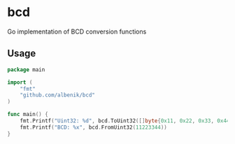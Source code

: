 # bcd

Go implementation of BCD conversion functions

## Usage

```go
package main

import (
	"fmt"
	"github.com/albenik/bcd"
)

func main() {
	fmt.Printf("Uint32: %d", bcd.ToUint32([]byte{0x11, 0x22, 0x33, 0x44}))
	fmt.Printf("BCD: %x", bcd.FromUint32(11223344))
}
```
